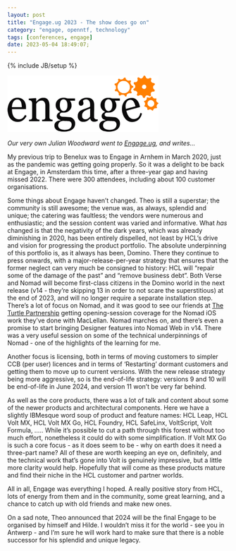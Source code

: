 ```yaml
---
layout: post
title: "Engage.ug 2023 - The show does go on"
category: "engage, openntf, technology"
tags: [conferences, engage]
date: 2023-05-04 18:49:07;
---
```


{% include JB/setup %}

<div class="full-header">
  <img src="/assets/img/blog/engage-logo-2023.png" alt="Header image: Engage 2023 banner" title="Engage 2023 banner" height="128px" width="343px" />
</div>

_Our very own Julian Woodward went to [Engage.ug](https://engage.ug/), and writes..._

My previous trip to Benelux was to Engage in Arnhem in March 2020, just as the pandemic was getting going properly. So it was a delight to be back at Engage, in Amsterdam this time, after a three-year gap and having missed 2022. There were 300 attendees, including about 100 customer organisations.

Some things about Engage haven’t changed. Theo is still a superstar; the community is still awesome; the venue was, as always, splendid and unique; the catering was faultless; the vendors were numerous and enthusiastic; and the session content was varied and informative.
What *has* changed is that the negativity of the dark years, which was already diminishing in 2020, has been entirely dispelled, not least by HCL’s drive and vision for progressing the product portfolio. The absolute underpinning of this portfolio is, as it always has been, Domino. There they continue to press onwards, with a major-release-per-year strategy that ensures that the former neglect can very much be consigned to history: HCL will “repair some of the damage of the past” and “remove business debt”. Both Verse and Nomad will become first-class citizens in the Domino world in the next release (v14 - they’re skipping 13 in order to not scare the superstitious) at the end of 2023, and will no longer require a separate installation step. There’s a lot of focus on Nomad, and it was good to see our friends at [The Turtle Partnership](https://www.turtlepartnership.com/) getting opening-session coverage for the Nomad iOS work they’ve done with MacLellan. Nomad marches on, and there’s even a promise to start bringing Designer features into Nomad Web in v14. There was a very useful session on some of the technical underpinnings of Nomad - one of the highlights of the learning for me.

Another focus is licensing, both in terms of moving customers to simpler CCB (per user) licences and in terms of ‘Restarting’ dormant customers and getting them to move up to current versions. With the new release strategy being more aggressive, so is the end-of-life strategy: versions 9 and 10 will be end-of-life in June 2024, and version 11 won’t be very far behind.

As well as the core products, there was a lot of talk and content about some of the newer products and architectural components. Here we have a slightly IBMesque word soup of product and feature names: HCL Leap, HCL Volt MX, HCL Volt MX Go, HCL Foundry, HCL SafeLinx, VoltScript, Volt Formula, ….. While it’s possible to cut a path through this forest without too much effort, nonetheless it could do with some simplification. If Volt MX Go is such a core focus - as it does seem to be - why on earth does it need a three-part name? All of these are worth keeping an eye on, definitely, and the technical work that’s gone into Volt is genuinely impressive, but a little more clarity would help. Hopefully that will come as these products mature and find their niche in the HCL customer and partner worlds.

All in all, Engage was everything I hoped. A really positive story from HCL, lots of energy from them and in the community, some great learning, and a chance to catch up with old friends and make new ones.

On a sad note, Theo announced that 2024 will be the final Engage to be organised by himself and Hilde. I wouldn’t miss it for the world - see you in Antwerp - and I’m sure he will work hard to make sure that there is a noble successor for his splendid and unique legacy.


